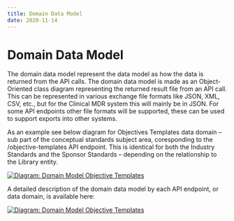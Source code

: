 ```yaml
---
title: Domain Data Model
date: 2020-11-14
---
```


# Domain Data Model

The domain data model represent the data model as how the data is returned from the API calls. The domain data model is made as an Object-Oriented class diagram representing the returned result file from an API call. This can be represented in various exchange file formats like JSON, XML, CSV, etc., but for the Clinical MDR system this will mainly be in JSON. For some API endpoints other file formats will be supported, these can be used to support exports into other systems.

As an example see below diagram for Objectives Templates data domain – sub part of the conceptual standards subject area, coresponding to the /objective-templates API endpoint. This is identical for both the Industry Standards and the Sponsor Standards – depending on the relationship to the Library entity.

[![Diagram: Domain Model Objective Templates](~@source/images/model/domain_data_model/domain-model-objectives.png)](../../images/model/domain_data_model/domain-model-objectives.png)

A detailed description of the domain data model by each API endpoint, or data domain, is available here:

[![Diagram: Domain Model Objective Templates](~@source/images/model/domain_data_model/domain-model.png)](../../images/model/domain_data_model/domain-model.png)